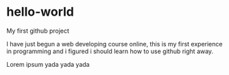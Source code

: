 # hello-world
My first github project

I have just begun a web developing course online, this is my first experience in programming and i figured i should learn how to use github right away.

Lorem ipsum yada yada yada

